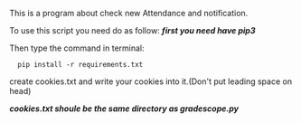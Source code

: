 This is a program about check new Attendance and notification.

To use this script you need do as follow:
  ***first you need have pip3*** 
 
 Then type the command in terminal:
  ```
    pip install -r requirements.txt
  ```
  
  create cookies.txt and write your cookies into it.(Don't put leading space on head)
 
  ***cookies.txt shoule be the same directory as gradescope.py***
